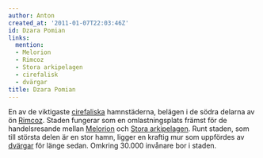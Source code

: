 ```yaml
---
author: Anton
created_at: '2011-01-07T22:03:46Z'
id: Dzara Pomian
links:
  mention:
  - Melorion
  - Rimcoz
  - Stora arkipelagen
  - cirefalisk
  - dvärgar
title: Dzara Pomian
---
```


En av de viktigaste [cirefaliska] hamnstäderna, belägen i de södra delarna av ön [Rimcoz]. Staden
fungerar som en omlastningsplats främst för de handelsresande mellan [Melorion] och [Stora
arkipelagen]. Runt staden, som till största delen är en stor hamn, ligger en kraftig mur som
uppfördes av [dvärgar] för länge sedan. Omkring 30.000 invånare bor i staden.

  [cirefaliska]: cirefalisk
  [Rimcoz]: Rimcoz
  [Melorion]: Melorion
  [Stora arkipelagen]: Stora_arkipelagen
  [dvärgar]: dvärgar
